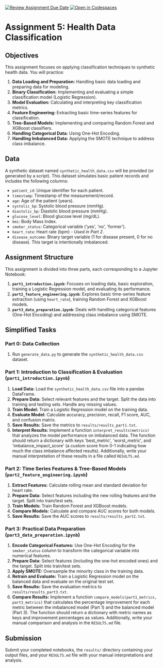 [![Review Assignment Due Date](https://classroom.github.com/assets/deadline-readme-button-22041afd0340ce965d47ae6ef1cefeee28c7c493a6346c4f15d667ab976d596c.svg)](https://classroom.github.com/a/i99LRj_R)
[![Open in Codespaces](https://classroom.github.com/assets/launch-codespace-2972f46106e565e64193e422d61a12cf1da4916b45550586e14ef0a7c637dd04.svg)](https://classroom.github.com/open-in-codespaces?assignment_repo_id=19383567)
# Assignment 5: Health Data Classification

## Objectives

This assignment focuses on applying classification techniques to synthetic health data. You will practice:

1. **Data Loading and Preparation:** Handling basic data loading and preparing data for modeling.
2. **Binary Classification:** Implementing and evaluating a simple classification model (Logistic Regression).
3. **Model Evaluation:** Calculating and interpreting key classification metrics.
4. **Feature Engineering:** Extracting basic time-series features for classification.
5. **Tree-Based Models:** Implementing and comparing Random Forest and XGBoost classifiers.
6. **Handling Categorical Data:** Using One-Hot Encoding.
7. **Handling Imbalanced Data:** Applying the SMOTE technique to address class imbalance.

## Data

A synthetic dataset named `synthetic_health_data.csv` will be provided (or generated by a script). This dataset simulates basic patient records and includes the following columns:

* `patient_id`: Unique identifier for each patient.
* `timestamp`: Timestamp of the measurement/record.
* `age`: Age of the patient (years).
* `systolic_bp`: Systolic blood pressure (mmHg).
* `diastolic_bp`: Diastolic blood pressure (mmHg).
* `glucose_level`: Blood glucose level (mg/dL).
* `bmi`: Body Mass Index.
* `smoker_status`: Categorical variable ('yes', 'no', 'former').
* `heart_rate`: Heart rate (bpm) - *Used in Part 2*.
* `disease_outcome`: Binary target variable (1 for disease present, 0 for no disease). This target is intentionally imbalanced.

## Assignment Structure

This assignment is divided into three parts, each corresponding to a Jupyter Notebook:

1. **`part1_introduction.ipynb`**: Focuses on loading data, basic exploration, training a Logistic Regression model, and evaluating its performance.
2. **`part2_feature_engineering.ipynb`**: Explores basic time-series feature extraction (using `heart_rate`), training Random Forest and XGBoost models.
3. **`part3_data_preparation.ipynb`**: Deals with handling categorical features (One-Hot Encoding) and addressing class imbalance using SMOTE.

## Simplified Tasks

### Part 0: Data Collection

1. Run `generate_data.py` to generate the `synthetic_health_data.csv` dataset.

### Part 1: Introduction to Classification & Evaluation (`part1_introduction.ipynb`)

1. **Load Data:** Load the `synthetic_health_data.csv` file into a pandas DataFrame.
2. **Prepare Data:** Select relevant features and the target. Split the data into training and testing sets. Handle any missing values.
3. **Train Model:** Train a Logistic Regression model on the training data.
4. **Evaluate Model:** Calculate accuracy, precision, recall, F1 score, AUC, and confusion matrix.
5. **Save Results:** Save the metrics to `results/results_part1.txt`.
6. **Interpret Results:** Implement a function `interpret_results(metrics)` that analyzes the model performance on imbalanced data. The function should return a dictionary with keys 'best_metric', 'worst_metric', and 'imbalance_impact_score' (a custom score from 0-1 indicating how much the class imbalance affected results). Additionally, write your manual interpretation of these results in a file called `RESULTS.md`.

### Part 2: Time Series Features & Tree-Based Models (`part2_feature_engineering.ipynb`)

1. **Extract Features:** Calculate rolling mean and standard deviation for heart rate.
2. **Prepare Data:** Select features including the new rolling features and the target. Split into train/test sets.
3. **Train Models:** Train Random Forest and XGBoost models.
4. **Compare Models:** Calculate and compare AUC scores for both models.
5. **Save Results:** Save the AUC scores to `results/results_part2.txt`.

### Part 3: Practical Data Preparation (`part3_data_preparation.ipynb`)

1. **Encode Categorical Features:** Use One-Hot Encoding for the `smoker_status` column to transform the categorical variable into numerical features.
2. **Prepare Data:** Select features (including the one-hot encoded ones) and the target. Split into train/test sets.
3. **Apply SMOTE:** Oversample the minority class in the training data.
4. **Retrain and Evaluate:** Train a Logistic Regression model on the balanced data and evaluate on the original test set.
5. **Save Results:** Save the evaluation metrics to `results/results_part3.txt`.
6. **Compare Results:** Implement a function `compare_models(part1_metrics, part3_metrics)` that calculates the percentage improvement for each metric between the imbalanced model (Part 1) and the balanced model (Part 3). The function should return a dictionary with metric names as keys and improvement percentages as values. Additionally, write your manual comparison and analysis in the `RESULTS.md` file.

## Submission

Submit your completed notebooks, the `results/` directory containing your output files, and your `RESULTS.md` file with your manual interpretations and analysis.
